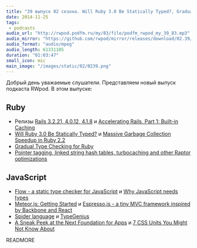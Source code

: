 ```yaml
---
title: "39 выпуск 02 сезона. Will Ruby 3.0 Be Statically Typed?, Gradual Type Checking for Ruby, Flow, Why JavaScript needs types, Espresso.js, Spider language и прочее"
date: 2014-11-25
tags:
 - podcasts
audio_url: "http://rwpod.podfm.ru/my/83/file/podfm_rwpod_my_39_83.mp3"
audio_mirror: "https://github.com/rwpod/mirror/releases/download/02.39/0239.mp3"
audio_format: "audio/mpeg"
audio_length: 61331105
duration: "01:03:47"
small_icon: mic
main_image: "/images/static/02/0239.png"
---
```


Добрый день уважаемые слушатели. Представляем новый выпуск подкаста RWpod. В этом выпуске:

## Ruby

 - Релизы [Rails 3.2.21, 4.0.12, 4.1.8](http://weblog.rubyonrails.org/2014/11/17/Rails-3-2-21-4-0-12-and-4-1-8-have-been-released/) и [Accelerating Rails, Part 1: Built-in Caching](http://www.fastly.com/blog/accelerating-rails-part-1-built-in-caching/)
 - [Will Ruby 3.0 Be Statically Typed?](https://www.omniref.com/blog/blog/2014/11/17/matz-at-rubyconf-2014-will-ruby-3-dot-0-be-statically-typed/) и [Massive Garbage Collection Speedup in Ruby 2.2](https://www.omniref.com/blog/blog/2014/11/18/ko1-at-rubyconf-2014-massive-garbage-collection-speedup-in-ruby-2-dot-2/)
 - [Gradual Type Checking for Ruby](http://blog.codeclimate.com/blog/2014/05/06/gradual-type-checking-for-ruby/)
 - [Pointer tagging, linked string hash tables, turbocaching and other Raptor optimizations](http://www.rubyraptor.org/pointer-tagging-linked-string-hash-tables-turbocaching-and-other-raptor-optimizations/)

## JavaScript

 - [Flow - a static type checker for JavaScript](http://flowtype.org/) и [Why JavaScript needs types](http://victorsavkin.com/post/103211478761/why-javascript-needs-types)
 - [Meteor.js: Getting Started](https://semaphoreapp.com/blog/2014/11/19/meteorjs-getting-started.html) и [Espresso.js - a tiny MVC framework inspired by Backbone and React](https://rawgit.com/techlayer/espresso.js/master/docs/index.html)
 - [Spider language](http://spiderlang.org/) и [TypeGenius](http://www.typegenius.com/)
 - [A Sneak Peek at the Next Foundation for Apps](http://webdesign.tutsplus.com/articles/introducing-zurbs-foundation-for-apps--cms-22540) и [7 CSS Units You Might Not Know About](http://webdesign.tutsplus.com/articles/7-css-units-you-might-not-know-about--cms-22573)

READMORE

